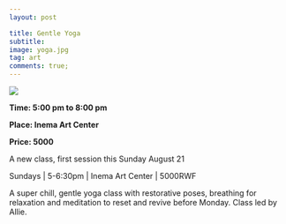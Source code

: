 ```yaml
---
layout: post

title: Gentle Yoga
subtitle: 
image: yoga.jpg
tag: art
comments: true;
---
```

<img src="{{site.github.url}}/img/yoga.jpg">

<strong>Time: 5:00 pm to 8:00 pm</strong>

<strong>Place: Inema Art Center</strong>

<strong>Price: 5000 </strong>

A new class, first session this Sunday August 21

Sundays | 5-6:30pm | Inema Art Center | 5000RWF

A super chill, gentle yoga class with restorative poses, breathing for relaxation and meditation to reset and revive before Monday. Class led by Allie.